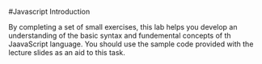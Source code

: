 #Javascript Introduction

By completing a set of small exercises, this lab helps you develop an understanding of the basic syntax and fundemental concepts of th JaavaScript language. You should use the sample code provided with the lecture slides as an aid to this task.